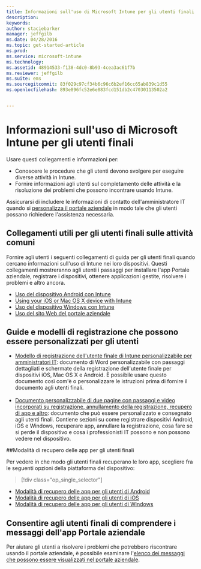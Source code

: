 ```yaml
---
title: Informazioni sull'uso di Microsoft Intune per gli utenti finali | Microsoft Intune
description: 
keywords: 
author: staciebarker
manager: jeffgilb
ms.date: 04/28/2016
ms.topic: get-started-article
ms.prod: 
ms.service: microsoft-intune
ms.technology: 
ms.assetid: 48914533-f138-4dc0-8b93-4cea3ac61f7b
ms.reviewer: jeffgilb
ms.suite: ems
ms.sourcegitcommit: 83f029c97cf34b6c96c6b2ef16cc65ab839c1d55
ms.openlocfilehash: 893e896fc52e6e883fcd151db2c47030113502a2


---
```




# Informazioni sull'uso di Microsoft Intune per gli utenti finali

Usare questi collegamenti e informazioni per:

- Conoscere le procedure che gli utenti devono svolgere per eseguire diverse attività in Intune.
- Fornire informazioni agli utenti sul completamento delle attività e la risoluzione dei problemi che possono incontrare usando Intune.

Assicurarsi di includere le informazioni di contatto dell'amministratore IT quando si [personalizza il portale aziendale](/Intune/get-started/start-with-a-paid-subscription-to-microsoft-intune-step-7) in modo tale che gli utenti possano richiedere l'assistenza necessaria.


## Collegamenti utili per gli utenti finali sulle attività comuni

Fornire agli utenti i seguenti collegamenti di guida per gli utenti finali quando cercano informazioni sull'uso di Intune nei loro dispositivi. Questi collegamenti mostreranno agli utenti i passaggi per installare l'app Portale aziendale, registrare i dispositivi, ottenere applicazioni gestite, risolvere i problemi e altro ancora.

- [Uso del dispositivo Android con Intune](/Intune/EndUser/using-your-android-device-with-intune)
- [Using your iOS or Mac OS X device with Intune](/Intune/EndUser/using-your-ios-or-mac-os-x-device-with-intune)
- [Uso del dispositivo Windows con Intune](/Intune/EndUser/using-your-windows-device-with-intune)
- [Uso del sito Web del portale aziendale](/Intune/EndUser/using-the-intune-company-portal-website)


## Guide e modelli di registrazione che possono essere personalizzati per gli utenti

- [Modello di registrazione dell'utente finale di Intune personalizzabile per amministratori IT](https://gallery.technet.microsoft.com/End-user-Intune-enrollment-55dfd64a): documento di Word personalizzabile con passaggi dettagliati e schermate della registrazione dell'utente finale per dispositivi iOS, Mac OS X e Android. È possibile usare questo documento così com'è o personalizzare le istruzioni prima di fornire il documento agli utenti finali.</br></br>
- [Documento personalizzabile di due pagine con passaggi e video incorporati su registrazione, annullamento della registrazione, recupero di app e altro](https://gallery.technet.microsoft.com/Intune-End-User-Enrollment-3a0c9b0c#content): documento che può essere personalizzato e consegnato agli utenti finali. Contiene sezioni su come registrare dispositivi Android, iOS e Windows, recuperare app, annullare la registrazione, cosa fare se si perde il dispositivo e cosa i professionisti IT possono e non possono vedere nel dispositivo.

##Modalità di recupero delle app per gli utenti finali

Per vedere in che modo gli utenti finali recuperano le loro app, scegliere fra le seguenti opzioni della piattaforma del dispositivo:

> [!div class="op_single_selector"]
- [Modalità di recupero delle app per gli utenti di Android](how-your-android-users-get-their-apps.md)
- [Modalità di recupero delle app per gli utenti di iOS](how-your-ios-users-get-their-apps.md)
- [Modalità di recupero delle app per gli utenti di Windows](how-your-windows-users-get-their-apps.md)

## Consentire agli utenti finali di comprendere i messaggi dell'app Portale aziendale

Per aiutare gli utenti a risolvere i problemi che potrebbero riscontrare usando il portale aziendale, è possibile esaminare l'[elenco dei messaggi che possono essere visualizzati nel portale aziendale](/Intune/Plan-Design/help-end-users-understand-company-portal-app-messages).



<!--HONumber=Jun16_HO1-->


